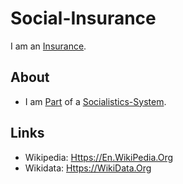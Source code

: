# Social-Insurance

I am an [Insurance](670046.md).

## About

- I am [Part](60084.md) of a [Socialistics-System](141100001.md).

## Links

- Wikipedia: [Https://En.WikiPedia.Org](https://en.wikipedia.org/wiki/Social_insurance)
- Wikidata: [Https://WikiData.Org](https://wikidata.org/wiki/Q7653906)

